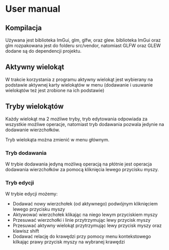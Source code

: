 # User manual

## Kompilacja
Używana jest biblioteka ImGui, glm, glfw, oraz glew.
biblioteka ImGui oraz glm rozpakowana jest do folderu src/vendor,
natomiast GLFW oraz GLEW dodane są do dependencji projektu.

## Aktywny wielokąt
W trakcie korzystania z programu aktywny wielokąt jest wybierany na podstawie aktywnej karty wielokątów w menu (dodawanie i usuwanie wielokątów też jest zrobione na ich podstawie)

## Tryby wielokątów
Każdy wielokąt ma 2 możliwe tryby, tryb edytowania odpowiada za wszystkie możliwe operacje, natomiast tryb dodawania pozwala jedynie na dodawanie wierzchołków.

Tryb wielokąta można zmienić w menu głównym.

### Tryb dodawania
W trybie dodawania jedyną możliwą operacją na płótnie jest operacja dodawania wierzchołków za pomocą kliknięcia lewego przycisku myszy.

### Tryb edycji
W trybie edycji możemy:
- Dodawać nowy wierzchołek (od aktywnego) podwójnym kliknięciem lewego przycisku myszy
- Aktywować wierzchołek klikając na niego lewym przyciskiem myszy
- Przesuwać wierzchołki i linie przytrzymując lewy przycisk myszy
- Przesuwać aktywny wielokąt przytrzymując lewy przycisk myszy oraz klawisz shift
- Dodawać relację do krawędzi przy pomocy menu kontekstowego kilkając prawy przycisk myszy na wybranej krawędzi